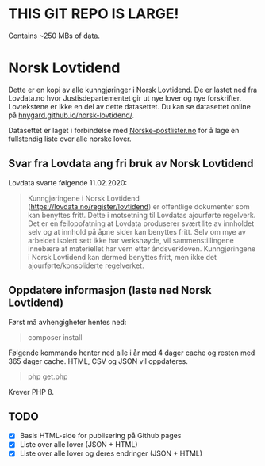 # THIS GIT REPO IS LARGE!

Contains ~250 MBs of data.

# Norsk Lovtidend

Dette er en kopi av alle kunngjøringer i Norsk Lovtidend. De er lastet ned fra Lovdata.no hvor Justisdepartementet gir ut nye lover og nye forskrifter.
Lovtekstene er ikke en del av dette datasettet.
Du kan se datasettet online på [hnygard.github.io/norsk-lovtidend/](https://hnygard.github.io/norsk-lovtidend/).

Datasettet er laget i forbindelse med [Norske-postlister.no](https://norske-postlister.no/) for å lage en fullstendig liste over alle norske lover.


## Svar fra Lovdata ang fri bruk av Norsk Lovtidend

Lovdata svarte følgende 11.02.2020:

> Kunngjøringene i Norsk Lovtidend (https://lovdata.no/register/lovtidend) er offentlige dokumenter som kan benyttes fritt. Dette i motsetning til Lovdatas ajourførte regelverk. Det er en feiloppfatning at Lovdata produserer svært lite av innholdet selv og at innhold på åpne sider kan benyttes fritt. Selv om mye av arbeidet isolert sett ikke har verkshøyde, vil sammenstillingene innebære at materiellet har vern etter åndsverkloven. Kunngjøringene i Norsk Lovtidend kan dermed benyttes fritt, men ikke det ajourførte/konsoliderte regelverket.


## Oppdatere informasjon (laste ned Norsk Lovtidend)

Først må avhengigheter hentes ned:

> composer install

Følgende kommando henter ned alle i år med 4 dager cache og resten med 365 dager cache. HTML, CSV og JSON vil oppdateres.

> php get.php

Krever PHP 8.

## TODO

- [x] Basis HTML-side for publisering på Github pages
- [x] Liste over alle lover (JSON + HTML)
- [x] Liste over alle lover og deres endringer (JSON + HTML)
